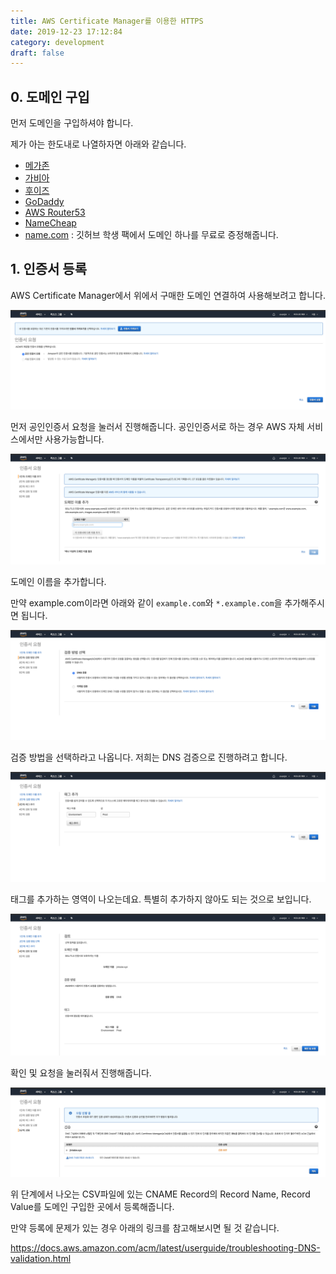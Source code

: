 ```yaml
---
title: AWS Certificate Manager를 이용한 HTTPS
date: 2019-12-23 17:12:84
category: development
draft: false
---
```


## 0. 도메인 구입

먼저 도메인을 구입하셔야 합니다.

제가 아는 한도내로 나열하자면 아래와 같습니다.

- [메가존](https://www.hosting.kr/)
- [가비아](https://domain.gabia.com/)
- [후이즈](https://whois.co.kr/)
- [GoDaddy](https://kr.godaddy.com/)
- [AWS Router53](https://aws.amazon.com/ko/route53/)
- [NameCheap](https://www.namecheap.com/)
- [name.com](https://www.name.com/) : 깃허브 학생 팩에서 도메인 하나를 무료로 증정해줍니다.

## 1. 인증서 등록

AWS Certificate Manager에서 위에서 구매한 도메인 연결하여 사용해보려고 합니다.

![aws-certificate-manager를-이용한-https1.png](./images/aws-certificate-manager를-이용한-https/aws-certificate-manager를-이용한-https1.png)

먼저 공인인증서 요청을 눌러서 진행해줍니다.
공인인증서로 하는 경우 AWS 자체 서비스에서만 사용가능합니다.

![aws-certificate-manager를-이용한-https2.png](./images/aws-certificate-manager를-이용한-https/aws-certificate-manager를-이용한-https2.png)

도메인 이름을 추가합니다.

만약 example.com이라면 아래와 같이 `example.com`와 `*.example.com`을 추가해주시면 됩니다.

![aws-certificate-manager를-이용한-https3.png](./images/aws-certificate-manager를-이용한-https/aws-certificate-manager를-이용한-https3.png)

검증 방법을 선택하라고 나옵니다.
저희는 DNS 검증으로 진행하려고 합니다.

![aws-certificate-manager를-이용한-https4.png](./images/aws-certificate-manager를-이용한-https/aws-certificate-manager를-이용한-https4.png)

태그를 추가하는 영역이 나오는데요.
특별히 추가하지 않아도 되는 것으로 보입니다.

![aws-certificate-manager를-이용한-https5.png](./images/aws-certificate-manager를-이용한-https/aws-certificate-manager를-이용한-https5.png)

확인 및 요청을 눌러줘서 진행해줍니다.

![aws-certificate-manager를-이용한-https6.png](./images/aws-certificate-manager를-이용한-https/aws-certificate-manager를-이용한-https6.png)

위 단계에서 나오는 CSV파일에 있는 CNAME Record의 Record Name, Record Value를 도메인 구입한 곳에서 등록해줍니다.

만약 등록에 문제가 있는 경우 아래의 링크를 참고해보시면 될 것 같습니다.

https://docs.aws.amazon.com/acm/latest/userguide/troubleshooting-DNS-validation.html
